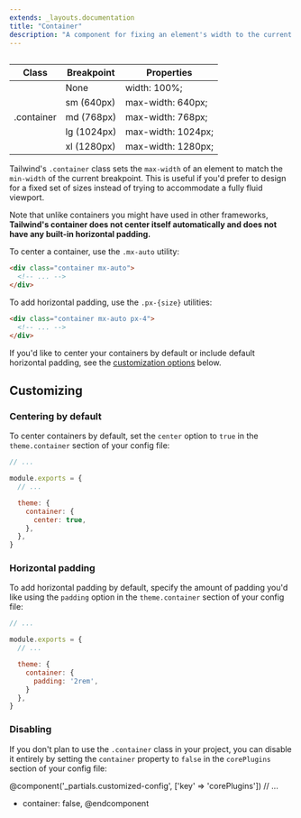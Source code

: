 ```yaml
---
extends: _layouts.documentation
title: "Container"
description: "A component for fixing an element's width to the current breakpoint."
---
```


<h2 style="visibility: hidden; font-size: 0; margin: 0;">Class reference</h2>
<div class="border-t border-b border-grey-light mb-12">
  <table class="w-full text-left table-collapse">
    <colgroup>
      <col class="w-1/4">
      <col class="w-1/4">
      <col class="w-1/2">
    </colgroup>
    <thead>
      <tr>
        <th class="text-sm font-semibold text-gray-700 p-2 bg-gray-100">Class</th>
        <th class="text-sm font-semibold text-gray-700 p-2 bg-gray-100">Breakpoint</th>
        <th class="text-sm font-semibold text-gray-700 p-2 bg-gray-100">Properties</th>
      </tr>
    </thead>
    <tbody class="align-baseline">
      <tr>
        <td class="p-2 border-t border-grey-light font-mono text-xs text-purple-dark" rowspan="5">.container</td>
        <td class="p-2 border-t border-grey-light font-mono text-xs text-grey-dark"><span class="italic">None</span></td>
        <td class="p-2 border-t border-grey-light font-mono text-xs text-blue-dark">width: 100%;</td>
      </tr>
      <tr>
        <td class="p-2 border-t border-grey-light font-mono text-xs text-gray-700">sm <span class="text-grey-dark italic">(640px)</span></td>
        <td class="p-2 border-t border-grey-light font-mono text-xs text-blue-dark">max-width: 640px;</td>
      </tr>
      <tr>
        <td class="p-2 border-t border-grey-light font-mono text-xs text-gray-700">md <span class="text-grey-dark italic">(768px)</span></td>
        <td class="p-2 border-t border-grey-light font-mono text-xs text-blue-dark">max-width: 768px;</td>
      </tr>
      <tr>
        <td class="p-2 border-t border-grey-light font-mono text-xs text-gray-700">lg <span class="text-grey-dark italic">(1024px)</span></td>
        <td class="p-2 border-t border-grey-light font-mono text-xs text-blue-dark">max-width: 1024px;</td>
      </tr>
      <tr>
        <td class="p-2 border-t border-grey-light font-mono text-xs text-gray-700">xl <span class="text-grey-dark italic">(1280px)</span></td>
        <td class="p-2 border-t border-grey-light font-mono text-xs text-blue-dark">max-width: 1280px;</td>
      </tr>
    </tbody>
  </table>
</div>

Tailwind's `.container` class sets the `max-width` of an element to match the `min-width` of the current breakpoint. This is useful if you'd prefer to design for a fixed set of sizes instead of trying to accommodate a fully fluid viewport.

Note that unlike containers you might have used in other frameworks, **Tailwind's container does not center itself automatically and does not have any built-in horizontal padding.**

To center a container, use the `.mx-auto` utility:

```html
<div class="container mx-auto">
  <!-- ... -->
</div>
```

To add horizontal padding, use the `.px-{size}` utilities:

```html
<div class="container mx-auto px-4">
  <!-- ... -->
</div>
```

If you'd like to center your containers by default or include default horizontal padding, see the [customization options](#customizing) below.

## Customizing

### Centering by default

To center containers by default, set the `center` option to `true` in the `theme.container` section of your config file:

```js
// ...

module.exports = {
  // ...

  theme: {
    container: {
      center: true,
    },
  },
}
```

### Horizontal padding

To add horizontal padding by default, specify the amount of padding you'd like using the `padding` option in the `theme.container` section of your config file:

```js
// ...

module.exports = {
  // ...

  theme: {
    container: {
      padding: '2rem',
    }
  },
}
```

### Disabling

If you don't plan to use the `.container` class in your project, you can disable it entirely by setting the `container` property to `false` in the `corePlugins` section of your config file:

@component('_partials.customized-config', ['key' => 'corePlugins'])
  // ...
+ container: false,
@endcomponent
